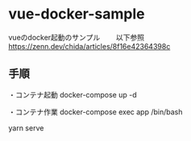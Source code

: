# vue-docker-sample
vueのdocker起動のサンプル　　
以下参照
https://zenn.dev/chida/articles/8f16e42364398c

## 手順
・コンテナ起動
docker-compose up -d

・コンテナ作業
docker-compose exec app /bin/bash

yarn serve
